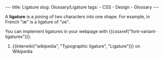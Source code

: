 --- title: Ligature slug: Glossary/Ligature tags: - CSS - Design - Glossary ---

A **ligature** is a joining of two characters into one shape. For example, in French "œ" is a ligature of "oe".

You can implement ligatures in your webpage with {{cssxref("font-variant-ligatures")}}.

1.  {{interwiki("wikipedia", "Typographic ligature", "Ligature")}} on Wikipedia
